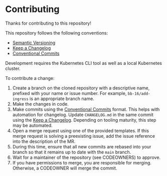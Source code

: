 # Contributing

Thanks for contributing to this repository!

This repository follows the following conventions:

* [Semantic Versioning](https://semver.org/)
* [Keep a Changelog](https://keepachangelog.com/)
* [Conventional Commits](https://www.conventionalcommits.org/)

Development requires the Kubernetes CLI tool as well as a local Kubernetes cluster.

To contribute a change:

1. Create a branch on the cloned repository with a descriptive name, prefixed with your name or issue number. For example, `bb-16/add-ingress` is an appropriate branch name.
2. Make the changes in code.
3. Make commits using the [Conventional Commits](https://www.conventionalcommits.org/) format. This helps with automation for changelog. Update `CHANGELOG.md` in the same commit using the [Keep a Changelog](https://keepachangelog.com). Depending on tooling maturity, this step may be automated.
4. Open a merge request using one of the provided templates. If this merge request is solving a preexisting issue, add the issue reference into the description of the MR.
5. During this time, ensure that all new commits are rebased into your branch so that it remains up to date with the `main` branch.
6. Wait for a maintainer of the repository (see CODEOWNERS) to approve.
7. If you have permissions to merge, you are responsible for merging. Otherwise, a CODEOWNER will merge the commit.
